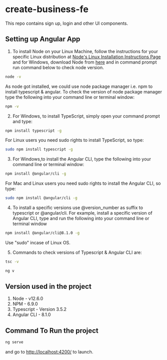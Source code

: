 # create-business-fe
This repo contains sign up, login and other UI components.

## Setting up Angular App

1. To install Node on your Linux Machine, follow the instructions for your specific Linux distribution at [Node's Linux Installation Instructions Page](https://nodejs.org/en/download/package-manager/) and for Windows, download Node from [here](https://nodejs.org/en/download/) and in command prompt run command below to check node version.

```bash 
node -v
```

As node got installed, we could use node package manager i.e. npm to install typescript & angular. To check the version of node package manager type the following into your command line or terminal window:

```bash 
npm -v
```

2. For Windows, to install TypeScript, simply open your command prompt and type:

```bash 
npm install typescript -g
```
For Linux users you need sudo rights to install TypeScript, so type:

```bash 
sudo npm install typescript -g
```

3. For Windows,to install the Angular CLI, type the following into your command line or terminal window:

```bash 
npm install @angular/cli -g
```
For Mac and Linux users you need sudo rights to install the Angular CLI, so type:

```bash 
sudo npm install @angular/cli -g
```

4. To install a specific versions use @version_number as suffix to typescript or @angular/cli. For example, install a specific version of Angular CLI, type and run the following into your command line or terminal window

```bash 
npm install @angular/cli@8.1.0 -g
```
Use "sudo" incase of Linux OS.

5. Commands to check versions of Typescript & Angular CLI are:

```bash 
tsc -v 
```

```bash 
ng v
```

## Version used in the project

1. Node - v12.6.0
2. NPM - 6.9.0
3. Typescript - Version 3.5.2
4. Angular CLI - 8.1.0

## Command To Run the project

```bash 
ng serve 
```
and go to [http://localhost:4200/](http://localhost:4200/) to launch.
